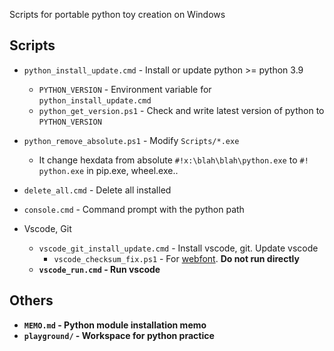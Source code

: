 Scripts for portable python toy creation on Windows


## Scripts

* `python_install_update.cmd` - Install or update python >= python 3.9
    * `PYTHON_VERSION` - Environment variable for `python_install_update.cmd`
    * `python_get_version.ps1` - Check and write latest version of python to `PYTHON_VERSION`
* `python_remove_absolute.ps1` - Modify `Scripts/*.exe`
    * It change hexdata from absolute `#!x:\blah\blah\python.exe` to `#!  python.exe` in pip.exe, wheel.exe..

* `delete_all.cmd` - Delete all installed
* `console.cmd` - Command prompt with the python path

* Vscode, Git
    * `vscode_git_install_update.cmd` - Install vscode, git. Update vscode
        * `vscode_checksum_fix.ps1` - For [webfont](https://github.com/Joungkyun/font-d2coding-ligature). <b>Do not run directly<b>
    * `vscode_run.cmd` - Run vscode


## Others

* `MEMO.md` - Python module installation memo
* `playground/` - Workspace for python practice
